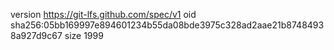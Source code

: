 version https://git-lfs.github.com/spec/v1
oid sha256:05bb169997e894601234b55da08bde3975c328ad2aae21b87484938a927d9c67
size 1999
